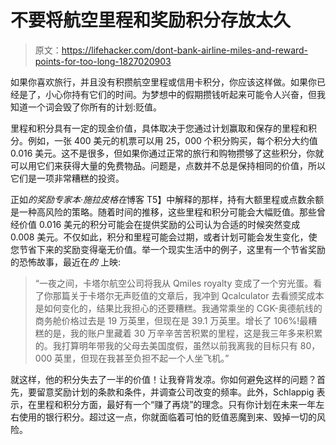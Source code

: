 # 不要将航空里程和奖励积分存放太久

> 原文：<https://lifehacker.com/dont-bank-airline-miles-and-reward-points-for-too-long-1827020903>

如果你喜欢旅行，并且没有积攒航空里程或信用卡积分，你应该这样做。如果你已经是了，小心你持有它们的时间。为梦想中的假期攒钱听起来可能令人兴奋，但我知道一个词会毁了你所有的计划:贬值。



里程和积分具有一定的现金价值，具体取决于您通过计划赢取和保存的里程和积分。例如，一张 400 美元的机票可以用 25，000 个积分购买，每个积分大约值 0.016 美元。这不是很多，但如果你通过正常的旅行和购物攒够了这些积分，你就可以用它们来获得大量的免费物品。问题是，点数并不总是保持相同的价值，所以它们是一项非常糟糕的投资。

正如*的奖励专家本·施拉皮格在*博客 T5】中解释的那样，持有大额里程或点数余额是一种高风险的策略。随着时间的推移，这些里程和积分可能会大幅贬值。那些曾经价值 0.016 美元的积分可能会在提供奖励的公司认为合适的时候突然变成 0.008 美元。不仅如此，积分和里程可能会过期，或者计划可能会发生变化，使您节省下来的奖励变得毫无价值。举一个现实生活中的例子，这里有一个节省奖励的恐怖故事，最近在*的* 上映:

> “一夜之间，卡塔尔航空公司将我从 Qmiles royalty 变成了一个穷光蛋。看了你那篇关于卡塔尔无声贬值的文章后，我冲到 Qcalculator 去看颁奖成本是如何变化的，结果比我担心的还要糟糕。我通常乘坐的 CGK-奥德航线的商务舱价格过去是 19 万英里，但现在是 39.1 万英里。增长了 106%!最糟糕的是，我的账户里藏着 30 万辛辛苦苦积累的里程，这是我三年多来积累的。我打算明年带我的父母去美国度假，虽然以前我离我的目标只有 80，000 英里，但现在我甚至负担不起一个人坐飞机。”

就这样，他的积分失去了一半的价值！让我脊背发凉。你如何避免这样的问题？首先，要留意奖励计划的条款和条件，并调查公司改变的频率。此外，Schlappig 表示，在里程和积分方面，最好有一个“赚了再烧”的理念。只有你计划在未来一年左右使用的银行积分。超过这一点，你就面临着可怕的贬值恶魔到来、毁掉一切的风险。
